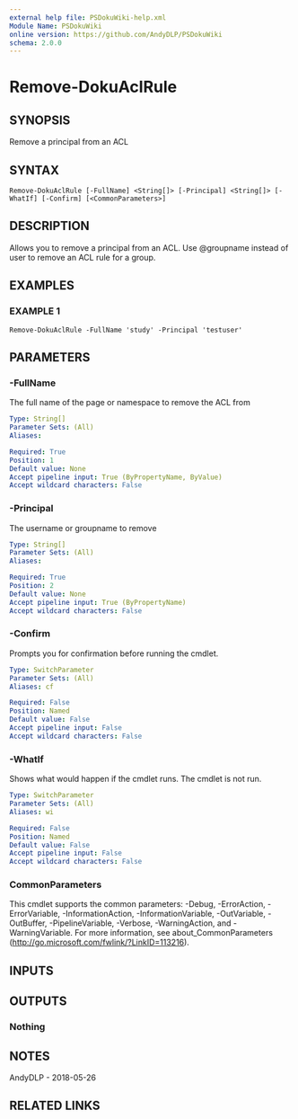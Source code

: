 ```yaml
---
external help file: PSDokuWiki-help.xml
Module Name: PSDokuWiki
online version: https://github.com/AndyDLP/PSDokuWiki
schema: 2.0.0
---
```


# Remove-DokuAclRule

## SYNOPSIS
Remove a principal from an ACL

## SYNTAX

```
Remove-DokuAclRule [-FullName] <String[]> [-Principal] <String[]> [-WhatIf] [-Confirm] [<CommonParameters>]
```

## DESCRIPTION
Allows you to remove a principal from an ACL.
Use @groupname instead of user to remove an ACL rule for a group.

## EXAMPLES

### EXAMPLE 1
```
Remove-DokuAclRule -FullName 'study' -Principal 'testuser'
```

## PARAMETERS

### -FullName
The full name of the page or namespace to remove the ACL from

```yaml
Type: String[]
Parameter Sets: (All)
Aliases:

Required: True
Position: 1
Default value: None
Accept pipeline input: True (ByPropertyName, ByValue)
Accept wildcard characters: False
```

### -Principal
The username or groupname to remove

```yaml
Type: String[]
Parameter Sets: (All)
Aliases:

Required: True
Position: 2
Default value: None
Accept pipeline input: True (ByPropertyName)
Accept wildcard characters: False
```

### -Confirm
Prompts you for confirmation before running the cmdlet.

```yaml
Type: SwitchParameter
Parameter Sets: (All)
Aliases: cf

Required: False
Position: Named
Default value: False
Accept pipeline input: False
Accept wildcard characters: False
```

### -WhatIf
Shows what would happen if the cmdlet runs.
The cmdlet is not run.

```yaml
Type: SwitchParameter
Parameter Sets: (All)
Aliases: wi

Required: False
Position: Named
Default value: False
Accept pipeline input: False
Accept wildcard characters: False
```

### CommonParameters
This cmdlet supports the common parameters: -Debug, -ErrorAction, -ErrorVariable, -InformationAction, -InformationVariable, -OutVariable, -OutBuffer, -PipelineVariable, -Verbose, -WarningAction, and -WarningVariable. For more information, see about_CommonParameters (http://go.microsoft.com/fwlink/?LinkID=113216).

## INPUTS

## OUTPUTS

### Nothing
## NOTES
AndyDLP - 2018-05-26

## RELATED LINKS

